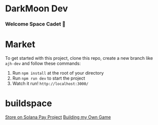 # DarkMoon Dev
### **Welcome Space Cadet 👋**

# Market
To get started with this project, clone this repo, create a new branch like `ajh-dev` and follow these commands:

1. Run `npm install` at the root of your directory
2. Run `npm run dev` to start the project
3. Watch it run! `http://localhost:3000/`

# buildspace 
[Store on Solana Pay Project](https://buildspace.so/p/build-solana-pay-store/)
[Building my Own Game ](https://nft.darkmoon.dev/play)